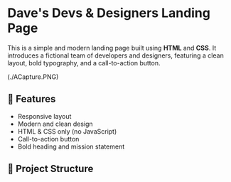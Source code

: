 # Dave's Devs & Designers Landing Page

This is a simple and modern landing page built using **HTML** and **CSS**. It introduces a fictional team of developers and designers, featuring a clean layout, bold typography, and a call-to-action button.

(./ACapture.PNG)

## 🚀 Features

- Responsive layout
- Modern and clean design
- HTML & CSS only (no JavaScript)
- Call-to-action button
- Bold heading and mission statement

## 📁 Project Structure


